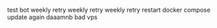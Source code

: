 test bot
weekly retry
weekly retry
weekly retry
restart
docker compose update
again
daaamnb
bad vps
